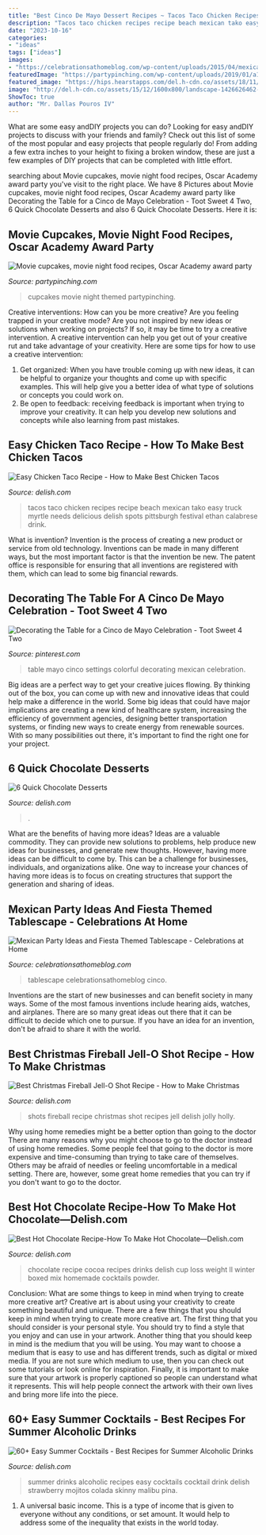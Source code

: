 ```yaml
---
title: "Best Cinco De Mayo Dessert Recipes ~ Tacos Taco Chicken Recipes Recipe Beach Mexican Tako Easy Truck Myrtle Needs Delicious Delish Spots Pittsburgh Festival Ethan Calabrese Drink"
description: "Tacos taco chicken recipes recipe beach mexican tako easy truck myrtle needs delicious delish spots pittsburgh festival ethan calabrese drink"
date: "2023-10-16"
categories:
- "ideas"
tags: ["ideas"]
images:
- "https://celebrationsathomeblog.com/wp-content/uploads/2015/04/mexican-place-settings.jpg"
featuredImage: "https://partypinching.com/wp-content/uploads/2019/01/a15water.jpg"
featured_image: "https://hips.hearstapps.com/del.h-cdn.co/assets/18/11/2048x1024/landscape-1520956952-chicken-tacos-horizontal.jpg?resize=1200:*"
image: "http://del.h-cdn.co/assets/15/12/1600x800/landscape-1426626462-88168887.jpg"
ShowToc: true
author: "Mr. Dallas Pouros IV"
---
```



What are some easy andDIY projects you can do?
Looking for easy andDIY projects to discuss with your friends and family? Check out this list of some of the most popular and easy projects that people regularly do! From adding a few extra inches to your height to fixing a broken window, these are just a few examples of DIY projects that can be completed with little effort.

	

		
searching about Movie cupcakes, movie night food recipes, Oscar Academy award party you've visit to the right place. We have 8 Pictures about Movie cupcakes, movie night food recipes, Oscar Academy award party like Decorating the Table for a Cinco de Mayo Celebration - Toot Sweet 4 Two, 6 Quick Chocolate Desserts and also 6 Quick Chocolate Desserts. Here it is:
		
    
## Movie Cupcakes, Movie Night Food Recipes, Oscar Academy Award Party

<img loading=lazy src="https://partypinching.com/wp-content/uploads/2019/01/a15water.jpg" onerror="this.onerror=null;this.src='https://tse2.mm.bing.net/th?id=OIP.q6u9ZdfmoTPI9PnkrKmK_QHaHa&amp;pid=15.1';" alt="Movie cupcakes, movie night food recipes, Oscar Academy award party">

_Source: partypinching.com_

>cupcakes movie night themed partypinching. 

	

Creative interventions: How can you be more creative?
Are you feeling trapped in your creative mode? Are you not inspired by new ideas or solutions when working on projects? If so, it may be time to try a creative intervention. A creative intervention can help you get out of your creative rut and take advantage of your creativity. Here are some tips for how to use a creative intervention: 
1. Get organized: When you have trouble coming up with new ideas, it can be helpful to organize your thoughts and come up with specific examples. This will help give you a better idea of what type of solutions or concepts you could work on. 
2. Be open to feedback: receiving feedback is important when trying to improve your creativity. It can help you develop new solutions and concepts while also learning from past mistakes. 

    
## Easy Chicken Taco Recipe - How To Make Best Chicken Tacos

<img loading=lazy src="https://hips.hearstapps.com/del.h-cdn.co/assets/18/11/2048x1024/landscape-1520956952-chicken-tacos-horizontal.jpg?resize=1200:*" onerror="this.onerror=null;this.src='https://tse2.mm.bing.net/th?id=OIP.8N1QZ40Ekgb8xqyy8goeaQHaDt&amp;pid=15.1';" alt="Easy Chicken Taco Recipe - How to Make Best Chicken Tacos">

_Source: delish.com_

>tacos taco chicken recipes recipe beach mexican tako easy truck myrtle needs delicious delish spots pittsburgh festival ethan calabrese drink. 

	

What is invention?
Invention is the process of creating a new product or service from old technology. Inventions can be made in many different ways, but the most important factor is that the invention be new. 
The patent office is responsible for ensuring that all inventions are registered with them, which can lead to some big financial rewards.

    
## Decorating The Table For A Cinco De Mayo Celebration - Toot Sweet 4 Two

<img loading=lazy src="https://i.pinimg.com/736x/98/9f/55/989f55a34c1ee3f2d8416b905295165e.jpg" onerror="this.onerror=null;this.src='https://tse2.mm.bing.net/th?id=OIP.RcD8_zWY9dPXDLMBNNC73QHaLV&amp;pid=15.1';" alt="Decorating the Table for a Cinco de Mayo Celebration - Toot Sweet 4 Two">

_Source: pinterest.com_

>table mayo cinco settings colorful decorating mexican celebration. 

	

Big ideas are a perfect way to get your creative juices flowing. By thinking out of the box, you can come up with new and innovative ideas that could help make a difference in the world. Some big ideas that could have major implications are creating a new kind of healthcare system, increasing the efficiency of government agencies, designing better transportation systems, or finding new ways to create energy from renewable sources. With so many possibilities out there, it's important to find the right one for your project.

    
## 6 Quick Chocolate Desserts

<img loading=lazy src="http://del.h-cdn.co/assets/15/12/1600x800/landscape-1426626462-88168887.jpg" onerror="this.onerror=null;this.src='https://tse4.mm.bing.net/th?id=OIP.pknnlnGrI7exah7JCXWr5gHaDt&amp;pid=15.1';" alt="6 Quick Chocolate Desserts">

_Source: delish.com_

>. 

	

What are the benefits of having more ideas?
Ideas are a valuable commodity. They can provide new solutions to problems, help produce new ideas for businesses, and generate new thoughts. However, having more ideas can be difficult to come by. This can be a challenge for businesses, individuals, and organizations alike. One way to increase your chances of having more ideas is to focus on creating structures that support the generation and sharing of ideas.

    
## Mexican Party Ideas And Fiesta Themed Tablescape - Celebrations At Home

<img loading=lazy src="https://celebrationsathomeblog.com/wp-content/uploads/2015/04/mexican-place-settings.jpg" onerror="this.onerror=null;this.src='https://tse4.mm.bing.net/th?id=OIP.aJo-m0w8FEteQbyneRGEIwHaKO&amp;pid=15.1';" alt="Mexican Party Ideas and Fiesta Themed Tablescape - Celebrations at Home">

_Source: celebrationsathomeblog.com_

>tablescape celebrationsathomeblog cinco. 

	

Inventions are the start of new businesses and can benefit society in many ways. Some of the most famous inventions include hearing aids, watches, and airplanes. There are so many great ideas out there that it can be difficult to decide which one to pursue. If you have an idea for an invention, don't be afraid to share it with the world.

    
## Best Christmas Fireball Jell-O Shot Recipe - How To Make Christmas

<img loading=lazy src="https://hips.hearstapps.com/del.h-cdn.co/assets/17/50/1600x800/landscape-1513189125-delish-fireball-shots-still001.jpg?resize=1200:*" onerror="this.onerror=null;this.src='https://tse4.mm.bing.net/th?id=OIP.Gz213q2DloilIbh6bmy3fwHaDt&amp;pid=15.1';" alt="Best Christmas Fireball Jell-O Shot Recipe - How to Make Christmas">

_Source: delish.com_

>shots fireball recipe christmas shot recipes jell delish jolly holly. 

	

Why using home remedies might be a better option than going to the doctor
There are many reasons why you might choose to go to the doctor instead of using home remedies. Some people feel that going to the doctor is more expensive and time-consuming than trying to take care of themselves. Others may be afraid of needles or feeling uncomfortable in a medical setting. There are, however, some great home remedies that you can try if you don't want to go to the doctor.

    
## Best Hot Chocolate Recipe-How To Make Hot Chocolate—Delish.com

<img loading=lazy src="http://del.h-cdn.co/assets/16/47/1479838584-delish-best-hot-chocolate-pin-1.jpg" onerror="this.onerror=null;this.src='https://tse2.mm.bing.net/th?id=OIP._ekHERk1r5gqXXmXOa_njAHaLG&amp;pid=15.1';" alt="Best Hot Chocolate Recipe-How To Make Hot Chocolate—Delish.com">

_Source: delish.com_

>chocolate recipe cocoa recipes drinks delish cup loss weight ll winter boxed mix homemade cocktails powder. 

	

Conclusion: What are some things to keep in mind when trying to create more creative art?
Creative art is about using your creativity to create something beautiful and unique. There are a few things that you should keep in mind when trying to create more creative art. The first thing that you should consider is your personal style. You should try to find a style that you enjoy and can use in your artwork. Another thing that you should keep in mind is the medium that you will be using. You may want to choose a medium that is easy to use and has different trends, such as digital or mixed media. If you are not sure which medium to use, then you can check out some tutorials or look online for inspiration. Finally, it is important to make sure that your artwork is properly captioned so people can understand what it represents. This will help people connect the artwork with their own lives and bring more life into the piece.

    
## 60+ Easy Summer Cocktails - Best Recipes For Summer Alcoholic Drinks

<img loading=lazy src="http://del.h-cdn.co/assets/17/29/1500675567-delish-skinny-strawberry-mojitos-pin-03.jpg" onerror="this.onerror=null;this.src='https://tse3.mm.bing.net/th?id=OIP.yEXgJooy4jLu7TTle7rT2wHaLG&amp;pid=15.1';" alt="60+ Easy Summer Cocktails - Best Recipes for Summer Alcoholic Drinks">

_Source: delish.com_

>summer drinks alcoholic recipes easy cocktails cocktail drink delish strawberry mojitos colada skinny malibu pina. 

	

1. A universal basic income. This is a type of income that is given to everyone without any conditions, or set amount. It would help to address some of the inequality that exists in the world today.

